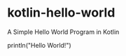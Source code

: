 # kotlin-hello-world
A Simple Hello World Program in Kotlin

<script src="https://unpkg.com/kotlin-playground@1" data-selector=".kotlin-code"></script>

<div class="kotlin-code">
println("Hello World!")
</div>
